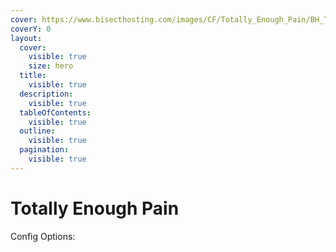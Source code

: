 ```yaml
---
cover: https://www.bisecthosting.com/images/CF/Totally_Enough_Pain/BH_TEP_Title.png
coverY: 0
layout:
  cover:
    visible: true
    size: hero
  title:
    visible: true
  description:
    visible: true
  tableOfContents:
    visible: true
  outline:
    visible: true
  pagination:
    visible: true
---
```


# Totally Enough Pain

Config Options:&#x20;
